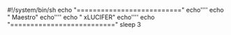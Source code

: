#!/system/bin/sh
echo "=========================="
echo''''
echo "    Maestro"
echo''''
echo "    xLUCIFER"
echo''''
echo "=========================="
sleep 3
